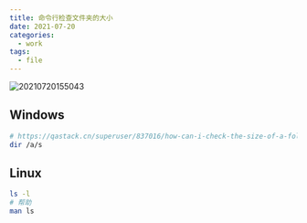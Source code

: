 ```yaml
---
title: 命令行检查文件夹的大小
date: 2021-07-20
categories:
  - work
tags:
  - file
---
```



![20210720155043](https://fastly.jsdelivr.net/gh/qbmzc/images/2021/20210720155043.jpg)

<!-- more -->

## Windows

```bash
# https://qastack.cn/superuser/837016/how-can-i-check-the-size-of-a-folder-from-the-windows-command-line
dir /a/s
```

## Linux

```bash
ls -l
# 帮助
man ls
```

